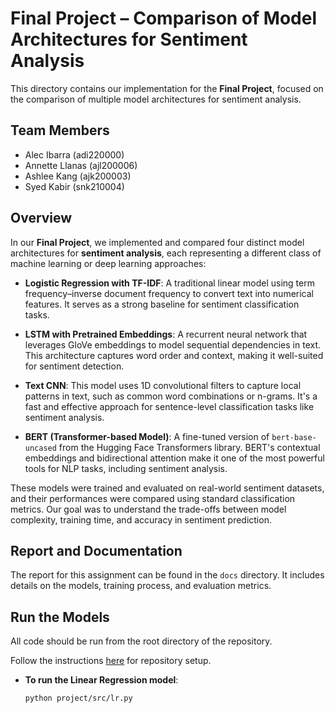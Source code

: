 # Final Project – Comparison of Model Architectures for Sentiment Analysis

This directory contains our implementation for the **Final Project**, focused on the comparison of multiple model architectures for sentiment analysis.

## Team Members
- Alec Ibarra (adi220000)
- Annette Llanas (ajl200006)
- Ashlee Kang (ajk200003)
- Syed Kabir (snk210004)

## Overview

In our **Final Project**, we implemented and compared four distinct model architectures for **sentiment analysis**, each representing a different class of machine learning or deep learning approaches:

- **Logistic Regression with TF-IDF**: A traditional linear model using term frequency–inverse document frequency to convert text into numerical features. It serves as a strong baseline for sentiment classification tasks.

- **LSTM with Pretrained Embeddings**: A recurrent neural network that leverages GloVe embeddings to model sequential dependencies in text. This architecture captures word order and context, making it well-suited for sentiment detection.

- **Text CNN**: This model uses 1D convolutional filters to capture local patterns in text, such as common word combinations or n-grams. It's a fast and effective approach for sentence-level classification tasks like sentiment analysis.

- **BERT (Transformer-based Model)**: A fine-tuned version of `bert-base-uncased` from the Hugging Face Transformers library. BERT's contextual embeddings and bidirectional attention make it one of the most powerful tools for NLP tasks, including sentiment analysis.

These models were trained and evaluated on real-world sentiment datasets, and their performances were compared using standard classification metrics. Our goal was to understand the trade-offs between model complexity, training time, and accuracy in sentiment prediction.

## Report and Documentation
The report for this assignment can be found in the `docs` directory. It includes details on the models, training process, and evaluation metrics.

## Run the Models
All code should be run from the root directory of the repository.

Follow the instructions [here](../#repository-setup-vscode) for repository setup.

- **To run the Linear Regression model**:
    ```bash
    python project/src/lr.py
    ```
